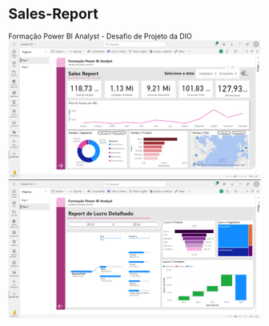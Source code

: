 # Sales-Report
Formação Power BI Analyst - Desafio de Projeto da DIO
<img src="/Images/Desafio%20de%20projeto%20da%20DIO%20-%20Formação%20Power%20BI%20Analyst%20-%20Karoline%20Albuquerque.png">
<img src="/Images/Desafio%20de%20projeto%20da%20DIO%20-%20Formação%20Power%20BI%20Analyst%20-%20Karoline%20Albuquerque%202.png">
